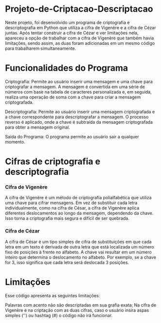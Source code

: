 # Projeto-de-Criptacao-Descriptacao
Neste projeto, foi desenvolvido um programa de criptografia e descriptografia em Python que utiliza a cifra de Vigenère e a cifra de Cézar juntas. Após tentar construir a cifra de Cézar e ver limitações nela, apareceu a opção de trabalhar com a cifra de Vigenère que também havia limitações, sendo assim, as duas foram adicionadas em um mesmo código para trabalharem simultaneamente.

# Funcionalidades do Programa
Criptografia: Permite ao usuário inserir uma mensagem e uma chave para criptografar a mensagem. A mensagem é convertida em uma série de números com base na tabela de caracteres personalizada e, em seguida, realiza uma operação de soma com a chave para criar a mensagem criptografada.

Descriptografia: Permite ao usuário inserir uma mensagem criptografada e a chave correspondente para descriptografar a mensagem. O processo reverso é aplicado, onde a chave é subtraída da mensagem criptografada para obter a mensagem original.

Saída do Programa: O programa permite ao usuário sair a qualquer momento.

# Cifras de criptografia e descriptografia
### Cifra de Vigenère
A cifra de Vigenère é um método de criptografia polialfabética que utiliza uma chave para cifrar mensagens. Em vez de substituir cada letra individualmente, como na cifra de César, a cifra de Vigenère aplica diferentes deslocamentos ao longo da mensagem, dependendo da chave. Isso torna a criptografia mais segura e difícil de ser quebrada.

### Cifra de Cézar
A cifra de César é um tipo simples de cifra de substituições em que cada letra em um texto é derivada de outra letra que está localizada um número fixo de posições à frente no alfabeto. A chave vai resultar em um número inteiro que determina o deslocamento no alfabeto. Por exemplo, se a chave for 3, isso significa que cada letra será deslocada 3 posições.

# Limitações
Esse código apresenta as seguintes limitações:

Palavras com acento não são descriptadas em sua grafia exata;
Na cifra de Vigenère e na criptação com as duas cifras, caso o usuário insira aspas simples ('') ou hashtag (#) o código não irá funcionar.



